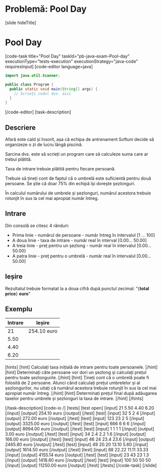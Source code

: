 # Problemă: Pool Day
[slide hideTitle]
# Pool Day
[code-task title="Pool Day" taskId="pb-java-exam-Pool-day" executionType="tests-execution" executionStrategy="java-code" requiresInput]
[code-editor language=java]
```java
import java.util.Scanner;

public class Program {
  public static void main(String[] args) {
    // Scrieți codul dvs. aici
  }
}
```
[/code-editor]
[task-description]
## Descriere

Afară este cald și însorit, așa că echipa de antrenament Softuni decide să organizeze o zi de lucru lângă piscină.

Sarcina dvs. este să scrieți un program care să calculeze suma care ar trebui plătită.

Taxa de intrare trebuie plătită pentru fiecare persoană.

Trebuie să țineți cont de faptul că o umbrelă este suficientă pentru două persoane. Se știe că doar 75% din echipă își dorește șezlonguri.

În calculul numărului de umbrele și șezlonguri, numărul acestora trebuie rotunjit în sus la cel mai apropiat număr întreg.

## Intrare
Din consolă se citesc 4 rânduri:
- Prima linie - numărul de persoane - număr întreg în intervalul [1 ... 100]
- A doua linie - taxa de intrare - număr real în interval [0.00... 50.00]
- A treia linie - preț pentru un șezlong - număr real în intervalul [0.00... 50.00]
- A patra linie - preț pentru o umbrelă - număr real în intervalul [0.00... 50.00]

## Ieșire
Rezultatul trebuie formatat la a doua cifră după punctul zecimal:
"\{**total price**\} **euro**" 


## Exemplu
|**Intrare**|**Ieșire** |
| --- | --- |
| 21 | 254.10 euro | 
| 5.50 | | 
| 4.40 | | 
| 6.20 | | 
[hints]
[hint]
Calculați taxa inițială de intrare pentru toate persoanele.
[/hint]
[hint]
Determinați câte persoane vor dori un șezlong și calculați prețul pentru toate șezlongurile.
[/hint]
[hint]
Țineți cont că o umbrelă poate fi folosită de 2 persoane. Atunci când calculați prețul umbrelelor și al șezlongurilor, nu uitați că numărul acestora trebuie rotunjit în sus la cel mai apropiat număr întreg.
[/hint]
[hint]
Determinați prețul final după adăugarea taxelor pentru umbrele și șezlonguri la taxa de intrare.
[/hint]
[/hints]

[/task-description]
[code-io /]
[tests]
[test open]
[input]
21
5.50
4.40
6.20
[/input]
[output]
254.10 euro
[/output]
[/test]
[test]
[input]
32
5
2
4
[/input]
[output]
272.00 euro
[/output]
[/test]
[test]
[input]
123
23
2
5
[/input]
[output]
3325.00 euro
[/output]
[/test]
[test]
[input]
666
6
6
6
[/input]
[output]
8994.00 euro
[/output]
[/test]
[test]
[input]
1
1
1
1
[/input]
[output]
3.00 euro
[/output]
[/test]
[test]
[input]
34
2.4
2.2
1.6
[/input]
[output]
166.00 euro
[/output]
[/test]
[test]
[input]
46
24
23.4
23.6
[/input]
[output]
2465.80 euro
[/output]
[/test]
[test]
[input]
49
20.20
13.10
5.60
[/input]
[output]
1614.50 euro
[/output]
[/test]
[test]
[input]
88
22.22
11.11
33.33
[/input]
[output]
4155.14 euro
[/output]
[/test]
[test]
[input]
23
43
23
1.3
[/input]
[output]
1418.60 euro
[/output]
[/test]
[test]
[input]
100
50
50
50
[/input]
[output]
11250.00 euro
[/output]
[/test]
[/tests]
[/code-task]
[/slide]
